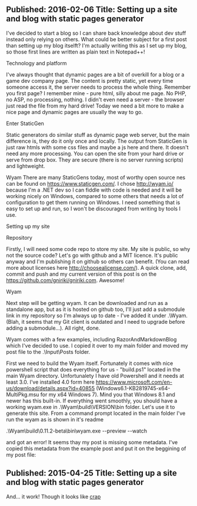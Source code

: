 Published: 2016-02-06
Title: Setting up a site and blog with static pages generator
---
I've decided to start a blog so I can share back knowledge about dev stuff instead only relying on others. What could be better subject for a first post than setting up my blog itselft? 
I'm actually writing this as I set up my blog, so those first lines are written as plain text in Notepad++!

Technology and platform

I've always thought that dynamic pages are a bit of overkill for a blog or a game dev company page. The content is pretty static, yet every time someone access it, the server needs to process the whole thing. 
Remember you first page? I remember mine - pure html, silly about me page. No PHP, no ASP, no processing, nothing. I didn't even need a server - the browser just read the file from my hard drive! 
Today we need a bit more to make a nice page and dynamic pages are usually the way to go. 

Enter StaticGen

Static generators do similar stuff as dynamic page web server, but the main difference is, they do it only once and locally. The output from StaticGen is just raw htmls with some css files and maybe a js here and there. 
It doesn't need any more processing. You can open the site from your hard drive or serve from drop box. They are secure (there is no server running scripts) and lightweight. 

Wyam
There are many StaticGens today, most of worthy open source nes can be found on https://www.staticgen.com/. I chose http://wyam.io/ because I'm a .NET dev so I can fiddle with code is needed and it will be working nicely on Windows, 
compared to some others that needs a lot of configuration to get them running on Windows. I need something that is easy to set up and run, so I won't be discouraged from writing by tools I use. 

Setting up my site

Repository

Firstly, I will need some code repo to store my site. My site is public, so why not the source code? Let's go with github and a MIT licence. It's public anyway and I'm publishing it on github so others can benefit.
(You can read more about licenses here http://choosealicense.com/). A quick clone, add, commit and push and my current version of this post is on the https://github.com/gniriki/gniriki.com. Awesome!

Wyam

Next step will be getting wyam. It can be downloaded and run as a standalone app, but as it is hosted on github too, I'll just add a submodule link in my repository so I'm always up to date - I've added it under .\Wyam. 
(Blah, it seems that my Git client is outdated and I need to upgrade before adding a submodule...). All right, done.

Wyam comes with a few examples, including RazorAndMarkdownBlog which I've decided to use. I copied it over to my main folder and moved my post file to the .\Input\Posts folder. 

First we need to build the Wyam itself. Fortunately it comes with nice powershell script that does everything for us - "build.ps1" located in the main Wyam directory. Unfortunalety I have old Powershell and it needs at least 3.0. 
I've installed 4.0 form here https://www.microsoft.com/en-us/download/details.aspx?id=40855 (Windows6.1-KB2819745-x64-MultiPkg.msu for my x64 Windows 7). Mind you that Windows 8.1 and newer has this built-in.
If everything went smoothly, you should have a working wyam.exe in .\Wyam\build\VERSION\bin folder. Let's use it to generate this site. 
From a command prompt located in the main folder I've run the wyam as is shown in it's readme

.\Wyam\build\0.11.2-beta\bin\wyam.exe --preview --watch

and got an error! It seems thay my post is missing some metadata. 
I've copied this metadata from the example post and put it on the beggining of my post file:

Published: 2015-04-25
Title: Setting up a site and blog with static pages generator
---

And... it work! Though it looks like [crap](/Content/Posts/first-screen.png)


